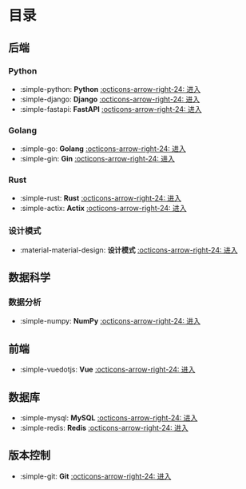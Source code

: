 # 目录

## 后端

### Python

<div class="grid cards" markdown>

- :simple-python: __Python__ [:octicons-arrow-right-24: 进入](./articles/Python/index.md)
- :simple-django: __Django__ [:octicons-arrow-right-24: 进入](./articles/Django/index.md)
- :simple-fastapi: __FastAPI__ [:octicons-arrow-right-24: 进入](./articles/FastAPI/index.md)

</div>

### Golang

<div class="grid cards" markdown>

- :simple-go: __Golang__ [:octicons-arrow-right-24: 进入](./articles/Go/index.md)
- :simple-gin: __Gin__ [:octicons-arrow-right-24: 进入](./articles/Gin/index.md)

</div>

### Rust

<div class="grid cards" markdown>

- :simple-rust: __Rust__ [:octicons-arrow-right-24: 进入](./articles/Rust/index.md)
- :simple-actix: __Actix__ [:octicons-arrow-right-24: 进入](./articles/Actix/index.md)

</div>

### 设计模式

<div class="grid cards" markdown>

- :material-material-design: __设计模式__ [:octicons-arrow-right-24: 进入](./articles/设计模式/index.md)

</div>

## 数据科学

### 数据分析

<div class="grid cards" markdown>

- :simple-numpy: __NumPy__ [:octicons-arrow-right-24: 进入](./articles/NumPy/index.md)

</div>

## 前端

<div class="grid cards" markdown>

- :simple-vuedotjs: __Vue__ [:octicons-arrow-right-24: 进入](./articles/Vue/index.md)

</div>

## 数据库

<div class="grid cards" markdown>

- :simple-mysql: __MySQL__ [:octicons-arrow-right-24: 进入](./articles/DataBase/MySQL/index.md)
- :simple-redis: __Redis__ [:octicons-arrow-right-24: 进入](./articles/DataBase/Redis/index.md)

</div>

## 版本控制

<div class="grid cards" markdown>

- :simple-git: __Git__ [:octicons-arrow-right-24: 进入](./articles/Git/index.md)

</div>

